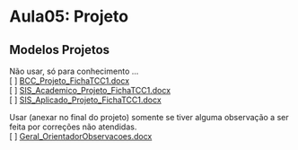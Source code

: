 # Aula05: Projeto

## Modelos Projetos

Não usar, só para conhecimento ...  
[ ] [BCC_Projeto_FichaTCC1.docx](Material/BCC_Projeto_FichaTCC1.docx "BCC_Projeto_FichaTCC1.docx")  
[ ] [SIS_Academico_Projeto_FichaTCC1.docx](Material/SIS_Academico_Projeto_FichaTCC1.docx "SIS_Academico_Projeto_FichaTCC1.docx")  
[ ] [SIS_Aplicado_Projeto_FichaTCC1.docx](Material/SIS_Aplicado_Projeto_FichaTCC1.docx "SIS_Aplicado_Projeto_FichaTCC1.docx")  

Usar (anexar no final do projeto) somente se tiver alguma observação a ser feita por correções não atendidas.  
[ ] [Geral_OrientadorObservacoes.docx](Geral_OrientadorObservacoes.docx "Geral_OrientadorObservacoes.docx")  

